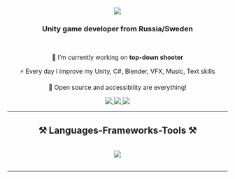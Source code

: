 <h1 align="center">
    <img src="https://readme-typing-svg.herokuapp.com/?font=Righteous&size=35&center=true&vCenter=true&width=500&height=70&duration=4000&lines=Hi+There!+👋;+I'm+Edvard+Eker!;" />
</h1>

<h3 align="center">Unity game developer from Russia/Sweden</h3>

<br/>

<div align="center">
 
 🔭 I’m currently working on **top-down shooter**
 
 ⚡ Every day I improve my Unity, C#, Blender, VFX, Music, Text skills

💬 Open source and accessibility are everything!

 </div>

 <div align="center"> 
  <a href="mailto:pedro.sales.ekermikro@gmail.com">
    <img src="https://img.shields.io/badge/Gmail-333333?style=for-the-badge&logo=gmail&logoColor=red" />
  </a>
  <a href="https://t.me/Mikrolli" target="_blank">
     <img src="https://img.shields.io/badge/Telegram-333333?style=for-the-badge&logo=telegram&logoColor=white" target="_blank" /> <!-- sqlite, safari, google-chrome are other good icon options -->
  </a>
     <a href="https://www.instagram.com/mikrolli__flex/" target="_blank">
     <img src="https://img.shields.io/badge/Instagram-333333?style=for-the-badge&logo=instagram&logoColor=white" target="_blank" /> <!-- sqlite, safari, google-chrome are other good icon options -->
  </a>
</div>

<hr/>
 
<h2 align="center">⚒️ Languages-Frameworks-Tools ⚒️</h2>
<br/>
<div align="center">
    <img src="https://skillicons.dev/icons?i=dotnet,cs,unity,blender,ps,figma,git,github,visualstudio,vscode" />
</div>

<br/>
<hr/>


